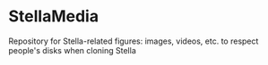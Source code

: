 # StellaMedia
Repository for Stella-related figures: images, videos, etc. to respect people's disks when cloning Stella
